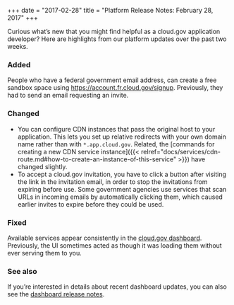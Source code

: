 +++
date = "2017-02-28"
title = "Platform Release Notes: February 28, 2017"
+++

Curious what’s new that you might find helpful as a cloud.gov application developer? Here are highlights from our platform updates over the past two weeks.

<!--more-->

### Added
People who have a federal government email address, can create a free sandbox space using https://account.fr.cloud.gov/signup. Previously, they had to send an email requesting an invite.

### Changed
- You can configure CDN instances that pass the original host to your application. This lets you set up relative redirects with your own domain name rather than with `*.app.cloud.gov`. Related, the [commands for creating a new CDN service instance]({{< relref="docs/services/cdn-route.md#how-to-create-an-instance-of-this-service" >}}) have changed slightly.
- To accept a cloud.gov invitation, you have to click a button after visiting the link in the invitation email, in order to stop the invitations from expiring before use. Some government agencies use services that scan URLs in incoming emails by automatically clicking them, which caused earlier invites to expire before they could be used.

### Fixed
Available services appear consistently in the [cloud.gov dashboard](https://dashboard.fr.cloud.gov). Previously, the UI sometimes acted as though it was loading them without ever serving them to you.

### See also
If you’re interested in details about recent dashboard updates, you can also see the [dashboard release notes](https://github.com/18F/cg-dashboard/releases).
